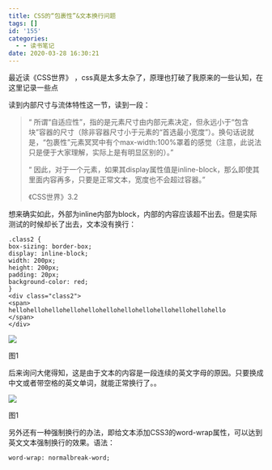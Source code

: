 ```yaml
---
title: CSS的“包裹性”&文本换行问题
tags: []
id: '155'
categories:
  - - 读书笔记
date: 2020-03-28 16:30:21
---
```


最近读《CSS世界》 ，css真是太多太杂了，原理也打破了我原来的一些认知，在这里记录一些点

读到内部尺寸与流体特性这一节，读到一段：

> “ 所谓“自适应性”，指的是元素尺寸由内部元素决定，但永远小于“包含块”容器的尺寸（除非容器尺寸小于元素的“首选最小宽度”）。换句话说就是，“包裹性”元素冥冥中有个max-width:100%罩着的感觉（注意，此说法只是便于大家理解，实际上是有明显区别的）。”
> 
> “ 因此，对于一个元素，如果其display属性值是inline-block，那么即使其里面内容再多，只要是正常文本，宽度也不会超过容器。”
> 
> 《CSS世界》3.2

想来确实如此，外部为inline内部为block，内部的内容应该超不出去。但是实际测试的时候却长了出去，文本没有换行：

```
.class2 {
box-sizing: border-box;
display: inline-block;
width: 200px;
height: 200px;
padding: 20px;
background-color: red;
}
<div class="class2">
<span>
hellohellohellohellohellohellohellohellohellohellohellohello
</span>
</div>
```

![](https://www.congb19.top/wordpress/wp-content/uploads/2020/03/QQ图片20200328162312.png)

图1

后来询问大佬得知，这是由于文本的内容是一段连续的英文字母的原因。只要换成中文或者带空格的英文单词，就能正常换行了。。

![](https://www.congb19.top/wordpress/wp-content/uploads/2020/03/QQ截图20200328162544.png)

图1

另外还有一种强制换行的办法，即给文本添加CSS3的word-wrap属性，可以达到英文文本强制换行的效果。语法：

```
word-wrap: normalbreak-word;
```